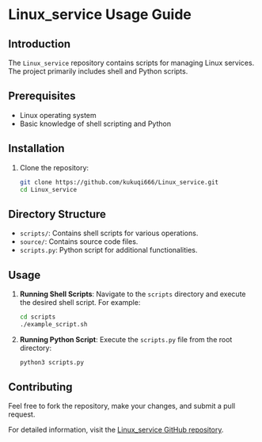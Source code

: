 # Linux_service Usage Guide

## Introduction
The `Linux_service` repository contains scripts for managing Linux services. The project primarily includes shell and Python scripts.

## Prerequisites
- Linux operating system
- Basic knowledge of shell scripting and Python

## Installation
1. Clone the repository:
    ```bash
    git clone https://github.com/kukuqi666/Linux_service.git
    cd Linux_service
    ```

## Directory Structure
- `scripts/`: Contains shell scripts for various operations.
- `source/`: Contains source code files.
- `scripts.py`: Python script for additional functionalities.

## Usage
1. **Running Shell Scripts**:
    Navigate to the `scripts` directory and execute the desired shell script. For example:
    ```bash
    cd scripts
    ./example_script.sh
    ```

2. **Running Python Script**:
    Execute the `scripts.py` file from the root directory:
    ```bash
    python3 scripts.py
    ```

## Contributing
Feel free to fork the repository, make your changes, and submit a pull request.

For detailed information, visit the [Linux_service GitHub repository](https://github.com/kukuqi666/Linux_service).
